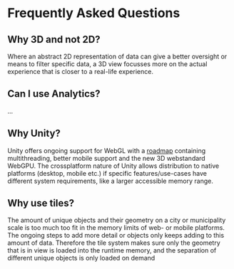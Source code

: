 # Frequently Asked Questions

## Why 3D and not 2D?

Where an abstract 2D representation of data can give a better oversight or means to filter specific data, a 3D view focusses more on the actual experience that is closer to a real-life experience.

## Can I use Analytics?

...

## Why Unity?

Unity offers ongoing support for WebGL with a [roadmap](https://portal.productboard.com/gupat5mdsl4luvs35fqy5vlq/tabs/60-web) containing multithreading, better mobile support and the new 3D webstandard WebGPU. The crossplatform nature of Unity allows distribution to native platforms (desktop, mobile etc.) if specific features/use-cases have different system requirements, like a larger accessible memory range. 

## Why use tiles?

The amount of unique objects and their geometry on a city or municipality scale is too much too fit in the memory limits of web- or mobile platforms. The ongoing steps to add more detail or objects only keeps adding to this amount of data. Therefore the tile system makes sure only the geometry that is in view is loaded into the runtime memory, and the separation of different unique objects is only loaded on demand